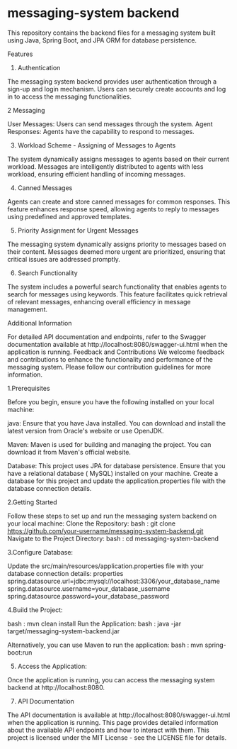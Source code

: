 # messaging-system backend
This repository contains the backend files for a messaging system built using Java, Spring Boot, and JPA ORM for database persistence.



Features

1. Authentication
 
The messaging system backend provides user authentication through a sign-up and login mechanism.
 Users can securely create accounts and log in to access the messaging functionalities.


2 Messaging

User Messages: Users can send messages through the system.
Agent Responses: Agents have the capability to respond to messages.



3. Workload Scheme - Assigning of Messages to Agents
   
The system dynamically assigns messages to agents based on their current workload.
 Messages are intelligently distributed to agents with less workload, ensuring efficient handling of incoming messages.

4. Canned Messages

Agents can create and store canned messages for common responses.
This feature enhances response speed, allowing agents to reply to messages using predefined and approved templates.


5. Priority Assignment for Urgent Messages

The messaging system dynamically assigns priority to messages based on their content.
 Messages deemed more urgent are prioritized, ensuring that critical issues are addressed promptly.


6. Search Functionality

The system includes a powerful search functionality that enables agents to search for messages using keywords.
This feature facilitates quick retrieval of relevant messages, enhancing overall efficiency in message management.



Additional Information

For detailed API documentation and endpoints, refer to the Swagger documentation available at http://localhost:8080/swagger-ui.html when the application is running.
Feedback and Contributions
We welcome feedback and contributions to enhance the functionality and performance of the messaging system. 
Please follow our contribution guidelines for more information.



1.Prerequisites


Before you begin, ensure you have the following installed on your local machine:
    
  java: Ensure that you have Java installed. You can download and install the latest version from Oracle's website or use OpenJDK.

  Maven: Maven is used for building and managing the project. You can download it from Maven's official website.

  Database: This project uses JPA for database persistence. Ensure that you have a relational database ( MySQL)
  installed on your machine. 
  Create a database for this project and update the application.properties file with the database connection details.



2.Getting Started

Follow these steps to set up and run the messaging system backend on your local machine:
  Clone the Repository:
      bash : git clone https://github.com/your-username/messaging-system-backend.git
  Navigate to the Project Directory:
      bash  : cd messaging-system-backend



3.Configure Database:

Update the src/main/resources/application.properties file with your database connection details:
    properties
        spring.datasource.url=jdbc:mysql://localhost:3306/your_database_name
        spring.datasource.username=your_database_username
        spring.datasource.password=your_database_password



4.Build the Project:

   bash : mvn clean install
      Run the Application:
            bash : java -jar target/messaging-system-backend.jar

  Alternatively, you can use Maven to run the application:
      bash :  mvn spring-boot:run


5. Access the Application:

 Once the application is running, you can access the messaging system backend at http://localhost:8080.


7. API Documentation

The API documentation is available at http://localhost:8080/swagger-ui.html when the application is running.
This page provides detailed information about the available API endpoints and how to interact with them.
This project is licensed under the MIT License - see the LICENSE file for details.
